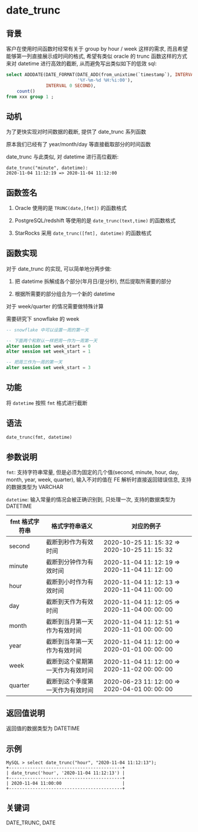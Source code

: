 # date_trunc

## 背景

客户在使用时间函数时经常有关于 group by hour / week 这样的需求, 而且希望能够第一列直接展示成时间的格式, 希望有类似 oracle 的 trunc 函数这样的方式来对 datetime 进行高效的截断, 从而避免写出类似如下的低效 sql:

```sql
select ADDDATE(DATE_FORMAT(DATE_ADD(from_unixtime(`timestamp`), INTERVAL 8 HOUR),
                           '%Y-%m-%d %H:%i:00'),
               INTERVAL 0 SECOND),
    count()
from xxx group 1 ;
```

## 动机

为了更快实现对时间数据的截断, 提供了 date_trunc 系列函数

原本我们已经有了 year/month/day 等直接截取部分的时间函数

date_trunc 与此类似, 对 datetime 进行高位截断:

```Plain Text
date_trunc("minute", datetime):
2020-11-04 11:12:19 => 2020-11-04 11:12:00
```

## 函数签名

1. Oracle 使用的是 `TRUNC(date,[fmt])` 的函数格式

2. PostgreSQL/redshift 等使用的是 `date_trunc(text,time)` 的函数格式

3. StarRocks 采用 `date_trunc([fmt], datetime)` 的函数格式

## 函数实现

对于 date_trunc 的实现, 可以简单地分两步做:

1. 把 datetime 拆解成各个部分(年月日/是分秒), 然后提取所需要的部分

2. 根据所需要的部分组合为一个新的 datetime

对于 week/quarter 的情况需要做特殊计算

需要研究下 snowflake 的 week

```SQL
-- snowflake 中可以设置一周的第一天

-- 下面两个和默认一样把周一作为一周第一天
alter session set week_start = 0
alter session set week_start = 1

-- 把周三作为一周的第一天
alter session set week_start = 3
```

## 功能

将 `datetime` 按照 `fmt` 格式进行截断

## 语法

```Haskell
date_trunc(fmt, datetime)
```

## 参数说明

`fmt`: 支持字符串常量, 但是必须为固定的几个值(second, minute, hour, day, month, year, week, quarter), 输入不对的值在 FE 解析时直接返回错误信息, 支持的数据类型为 VARCHAR

`datetime`: 输入常量的情况会被正确识别到, 只处理一次, 支持的数据类型为 DATETIME

|  fmt 格式字符串   |  格式字符串语义   |  对应的例子  |
| --- | --- | --- |
| second |  截断到秒作为有效时间   |  2020-10-25 11: 15: 32 => 2020-10-25 11: 15: 32  |
| minute | 截断到分钟作为有效时间 | 2020-11-04 11: 12: 19 => 2020-11-04 11: 12: 00 |
| hour | 截断到小时作为有效时间 | 2020-11-04 11: 12: 13 => 2020-11-04 11: 00: 00 |
| day | 截断到天作为有效时间 | 2020-11-04 11: 12: 05 => 2020-11-04 00: 00: 00 |
| month | 截断到当月第一天作为有效时间 | 2020-11-04 11: 12: 51 => 2020-11-01 00: 00: 00 |
| year | 截断到当年第一天作为有效时间 | 2020-11-04 11: 12: 00 => 2020-01-01 00: 00: 00 |
| week | 截断到这个星期第一天作为有效时间 | 2020-11-04 11: 12: 00 => 2020-11-02 00: 00: 00 |
| quarter | 截断到这个季度第一天作为有效时间 | 2020-06-23 11: 12: 00 => 2020-04-01 00: 00: 00 |

## 返回值说明

返回值的数据类型为 DATETIME

## 示例

```Plain Text
MySQL > select date_trunc("hour", "2020-11-04 11:12:13");
+-------------------------------------------+
| date_trunc('hour', '2020-11-04 11:12:13') |
+-------------------------------------------+
| 2020-11-04 11:00:00                       |
+-------------------------------------------+
```

## 关键词

DATE_TRUNC, DATE
